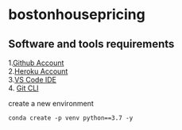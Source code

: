 # bostonhousepricing

## Software and tools requirements

1.[Github Account](https://github.com)<br>
2.[Heroku Account](https://heroku.com)<br>
3.[VS Code IDE](https://code.visualstudio.com)<br>
4. [Git CLI](https://git-scm.com/book/en/v2/Getting-Started-The-Command-Line)<br>

create a new environment
```
conda create -p venv python==3.7 -y
```
